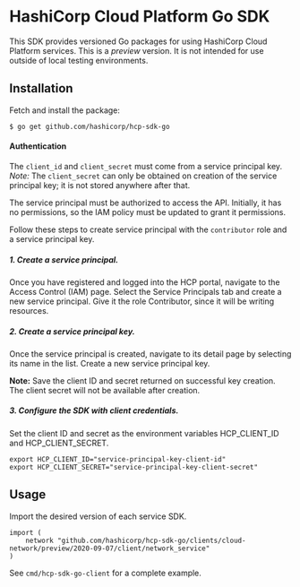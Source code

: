# HashiCorp Cloud Platform Go SDK

This SDK provides versioned Go packages for using HashiCorp Cloud Platform services. This is a *preview* version. It is not intended for use outside of local testing environments.

## Installation

Fetch and install the package:
```
$ go get github.com/hashicorp/hcp-sdk-go
```

#### Authentication
The `client_id` and `client_secret` must come from a service principal key. *Note:* The `client_secret` can only be obtained on creation of the service principal key; it is not stored anywhere after that.

The service principal must be authorized to access the API. Initially, it has no permissions, so the IAM policy must be updated to grant it permissions.

Follow these steps to create service principal with the `contributor` role and a service principal key.

##### 1. Create a service principal.

Once you have registered and logged into the HCP portal, navigate to the Access Control (IAM) page. Select the Service Principals tab and create a new service principal. Give it the role Contributor, since it will be writing resources.

##### 2. Create a service principal key.

Once the service principal is created, navigate to its detail page by selecting its name in the list. Create a new service principal key.

**Note:** Save the client ID and secret returned on successful key creation. The client secret will not be available after creation.

##### 3. Configure the SDK with client credentials.

Set the client ID and secret as the environment variables HCP_CLIENT_ID and HCP_CLIENT_SECRET.

```
export HCP_CLIENT_ID="service-principal-key-client-id"
export HCP_CLIENT_SECRET="service-principal-key-client-secret"
```

## Usage

Import the desired version of each service SDK.
```
import (
	network "github.com/hashicorp/hcp-sdk-go/clients/cloud-network/preview/2020-09-07/client/network_service"
)
```

See `cmd/hcp-sdk-go-client` for a complete example.
